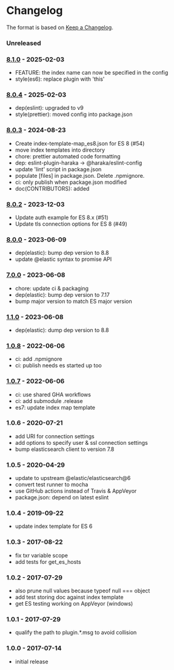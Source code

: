 # Changelog

The format is based on [Keep a Changelog](https://keepachangelog.com/).

### Unreleased

### [8.1.0] - 2025-02-03

- FEATURE: the index name can now be specified in the config
- style(es6): replace plugin with 'this'

### [8.0.4] - 2025-02-03

- dep(eslint): upgraded to v9
- style(prettier): moved config into package.json

### [8.0.3] - 2024-08-23

- Create index-template-map_es8.json for ES 8 (#54)
- move index templates into directory
- chore: prettier automated code formatting
- dep: eslint-plugin-haraka -> @haraka/eslint-config
- update 'lint' script in package.json
- populate [files] in package.json. Delete .npmignore.
- ci: only publish when package.json modified
- doc(CONTRIBUTORS): added

### [8.0.2] - 2023-12-03

- Update auth example for ES 8.x (#51)
- Update tls connection options for ES 8 (#49)

### [8.0.0] - 2023-06-09

- dep(elastic): bump dep version to 8.8
- update @elastic syntax to promise API

### [7.0.0] - 2023-06-08

- chore: update ci & packaging
- dep(elastic): bump dep version to 7.17
- bump major version to match ES major version

### [1.1.0] - 2023-06-08

- dep(elastic): dump dep version to 8.8

### [1.0.8] - 2022-06-06

- ci: add .npmignore
- ci: publish needs es started up too

### [1.0.7] - 2022-06-06

- ci: use shared GHA workflows
- ci: add submodule .release
- es7: update index map template

### 1.0.6 - 2020-07-21

- add URI for connection settings
- add options to specify user & ssl connection settings
- bump elasticsearch client to version 7.8

### 1.0.5 - 2020-04-29

- update to upstream @elastic/elasticsearch@6
- convert test runner to mocha
- use GitHub actions instead of Travis & AppVeyor
- package.json: depend on latest eslint

### 1.0.4 - 2019-09-22

- update index template for ES 6

### 1.0.3 - 2017-08-22

- fix txr variable scope
- add tests for get_es_hosts

### 1.0.2 - 2017-07-29

- also prune null values because typeof null === object
- add test storing doc against index template
- get ES testing working on AppVeyor (windows)

### 1.0.1 - 2017-07-29

- qualify the path to plugin.\*.msg to avoid collision

### 1.0.0 - 2017-07-14

- initial release

[1.0.6]: https://github.com/haraka/haraka-plugin-elasticsearch/releases/tag/1.0.6
[1.0.7]: https://github.com/haraka/haraka-plugin-elasticsearch/releases/tag/1.0.7
[1.0.8]: https://github.com/haraka/haraka-plugin-elasticsearch/releases/tag/1.0.8
[1.1.0]: https://github.com/haraka/haraka-plugin-elasticsearch/releases/tag/1.1.0
[7.0.0]: https://github.com/haraka/haraka-plugin-elasticsearch/releases/tag/v7.0.0
[8.0.0]: https://github.com/haraka/haraka-plugin-elasticsearch/releases/tag/v8.0.0
[8.0.2]: https://github.com/haraka/haraka-plugin-elasticsearch/releases/tag/v8.0.2
[8.0.3]: https://github.com/haraka/haraka-plugin-elasticsearch/releases/tag/v8.0.3
[8.0.4]: https://github.com/haraka/haraka-plugin-elasticsearch/releases/tag/v8.0.4
[8.1.0]: https://github.com/haraka/haraka-plugin-elasticsearch/releases/tag/v8.1.0

